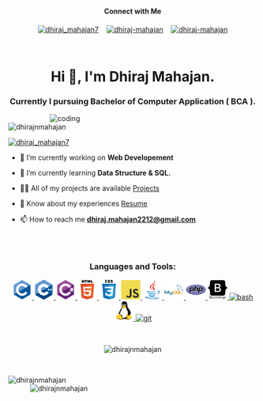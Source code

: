 <h4 align="center"> Connect with Me </h4>
<p align="center">
<a href="https://twitter.com/dhiraj_mahajan7" target="blank"><img align="center" src="https://raw.githubusercontent.com/rahuldkjain/github-profile-readme-generator/master/src/images/icons/Social/twitter.svg" alt="dhiraj_mahajan7" height="30" width="40" /></a> &nbsp;&nbsp;
<a href="https://linkedin.com/in/dhiraj-mahajan" target="blank"><img align="center" src="https://raw.githubusercontent.com/rahuldkjain/github-profile-readme-generator/master/src/images/icons/Social/linked-in-alt.svg" alt="dhiraj-mahajan" height="30" width="40" /></a> &nbsp;&nbsp;
<a href="https://stackoverflow.com/users/dhiraj-mahajan" target="blank"><img align="center" src="https://raw.githubusercontent.com/rahuldkjain/github-profile-readme-generator/master/src/images/icons/Social/stack-overflow.svg" alt="dhiraj-mahajan" height="30" width="40" /></a>
</p>
<br>
<h1 align="center">Hi 👋, I'm Dhiraj Mahajan.</h1>
<h3 align="center">Currently I pursuing Bachelor of Computer Application ( BCA ).</h3>
<img align="right"  alt="coding" width="420"  src="https://cdn.dribbble.com/users/1162077/screenshots/3848914/programmer.gif">

<p align="left"> <img src="https://komarev.com/ghpvc/?username=dhirajnmahajan&label=Profile%20views&color=0e75b6&style=flat" alt="dhirajnmahajan" /> </p>

<p align="left"> <a href="https://twitter.com/dhiraj_mahajan7" target="blank"><img src="https://img.shields.io/twitter/follow/dhiraj_mahajan7?logo=twitter&style=for-the-badge" alt="dhiraj_mahajan7" /></a> </p>

- 🔭 I’m currently working on **Web Developement**

- 🌱 I’m currently learning **Data Structure & SQL.**

- 👨‍💻 All of my projects are available [Projects](https://dhirajnmahajan.github.io/)

- 📄 Know about my experiences [Resume](https://dhirajnmahajan.github.io/assets/others/Resume/Dhiraj-Resume.pdf)

- 📫 How to reach me **dhiraj.mahajan2212@gmail.com**

<br><br>

<h3 align="center">Languages and Tools:</h3>
<p align="center"> 
<a href="https://www.cprogramming.com/" target="_blank" rel="noreferrer"> <img src="https://raw.githubusercontent.com/devicons/devicon/master/icons/c/c-original.svg" alt="c" width="40" height="40"/> </a><a href="https://www.w3schools.com/cpp/" target="_blank" rel="noreferrer"> <img src="https://raw.githubusercontent.com/devicons/devicon/master/icons/cplusplus/cplusplus-original.svg" alt="cplusplus" width="40" height="40"/> </a><a href="https://www.w3schools.com/cs/" target="_blank" rel="noreferrer"> <img src="https://raw.githubusercontent.com/devicons/devicon/master/icons/csharp/csharp-original.svg" alt="csharp" width="40" height="40"/> </a> <a href="https://www.w3.org/html/" target="_blank" rel="noreferrer"> <img src="https://raw.githubusercontent.com/devicons/devicon/master/icons/html5/html5-original-wordmark.svg" alt="html5" width="40" height="40"/> </a><a href="https://www.w3schools.com/css/" target="_blank" rel="noreferrer"> <img src="https://raw.githubusercontent.com/devicons/devicon/master/icons/css3/css3-original-wordmark.svg" alt="css3" width="40" height="40"/> </a><a href="https://developer.mozilla.org/en-US/docs/Web/JavaScript" target="_blank" rel="noreferrer">
<img src="https://raw.githubusercontent.com/devicons/devicon/master/icons/javascript/javascript-original.svg" alt="javascript" width="40" height="40"/> </a> <a href="https://www.java.com" target="_blank" rel="noreferrer"> <img src="https://raw.githubusercontent.com/devicons/devicon/master/icons/java/java-original.svg" alt="java" width="40" height="40"/> </a> <a href="https://www.mysql.com/" target="_blank" rel="noreferrer"><img src= "https://raw.githubusercontent.com/devicons/devicon/master/icons/mysql/mysql-original-wordmark.svg" alt="mysql" width="40" height="40"/> </a><a href="https://www.php.net" target="_blank" rel="noreferrer"> <img src="https://raw.githubusercontent.com/devicons/devicon/master/icons/php/php-original.svg" alt="php" width="40" height="40"/> </a><a href="https://getbootstrap.com" target="_blank" rel="noreferrer"> <img src="https://raw.githubusercontent.com/devicons/devicon/master/icons/bootstrap/bootstrap-plain-wordmark.svg" alt="bootstrap" width="40" height="40"/> </a> 
<a href="https://www.gnu.org/software/bash/" target="_blank" rel="noreferrer"> <img src="https://www.vectorlogo.zone/logos/gnu_bash/gnu_bash-icon.svg" alt="bash" width="40" height="40"/> </a> <a href="https://www.linux.org/" target="_blank" rel="noreferrer"> <img src="https://raw.githubusercontent.com/devicons/devicon/master/icons/linux/linux-original.svg" alt="linux" width="40" height="40"/> </a> <a href="https://git-scm.com/" target="_blank" rel="noreferrer"> <img src="https://www.vectorlogo.zone/logos/git-scm/git-scm-icon.svg" alt="git" width="40" height="40"/> </a>
</p>

  <br>
  <p align="center">
<img align="center" src="https://github-readme-stats.vercel.app/api/top-langs?username=dhirajnmahajan&show_icons=true&locale=en&layout=compact" alt="dhirajnmahajan" />
  </p>
<br>
<p><img align="left" src="https://github-readme-stats.vercel.app/api?username=dhirajnmahajan&show_icons=true&locale=en" alt="dhirajnmahajan" width="460" /><img align="right" src="https://github-readme-streak-stats.herokuapp.com/?user=dhirajnmahajan&" alt="dhirajnmahajan" width="460"/></p>
